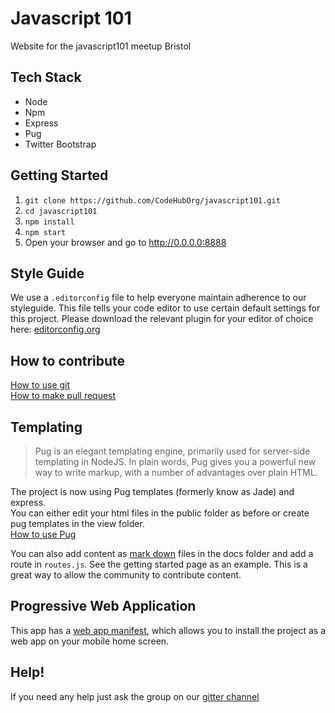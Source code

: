 # Javascript 101
Website for the javascript101 meetup Bristol

## Tech Stack
* Node
* Npm
* Express
* Pug
* Twitter Bootstrap

## Getting Started
1.  `git clone https://github.com/CodeHubOrg/javascript101.git`
2.  `cd javascript101`
2.  `npm install`
3.  `npm start`
4.  Open your browser and go to http://0.0.0.0:8888

## Style Guide
We use a `.editorconfig` file to help everyone maintain adherence to our styleguide. This file tells your code editor to use certain default settings for this project. Please download the relevant plugin for your editor of choice here: [editorconfig.org](http://editorconfig.org/#download)

## How to contribute
[How to use git](https://github.com/CodeHubOrg/javascript101/blob/master/docs/git.md)  
[How to make pull request](https://docs.google.com/presentation/d/12XPsgBkarJLA6I1UJd7HK1izUpQfX2Lt2gQq91z9XNQ/edit#slide=id.p)

## Templating
>Pug is an elegant templating engine, primarily used for server-side templating in NodeJS. In plain words, Pug gives you a powerful new way to write markup, with a number of advantages over plain HTML.

The project is now using Pug templates (formerly know as Jade) and express.  
You can either edit your html files in the public folder as before or create pug templates in the view folder.  
[How to use Pug](https://www.sitepoint.com/jade-tutorial-for-beginners/)

You can also add content as [mark down](https://github.com/adam-p/markdown-here/wiki/Markdown-Cheatsheet) files in the docs folder and add a route in ```routes.js```.  See the getting started page as an example.  This is a great way to allow the community to contribute content.

## Progressive Web Application
This app has a [web app manifest](https://developer.mozilla.org/en-US/docs/Web/Manifest), which allows you to install the project as a web app on your mobile home screen.

## Help!
If you need any help just ask the group on our [gitter channel](https://gitter.im/CodeHubOrg/discussions)
